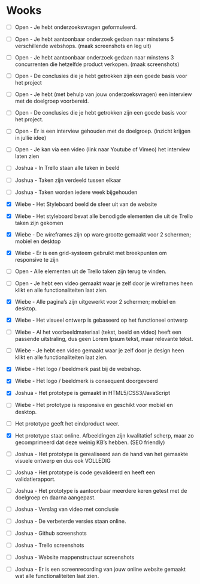 # Wooks

- [ ] Open - Je hebt onderzoeksvragen geformuleerd.
- [ ] Open - Je hebt aantoonbaar onderzoek gedaan naar minstens 5 verschillende webshops. (maak screenshots en leg uit)
- [ ] Open - Je hebt aantoonbaar onderzoek gedaan naar minstens 3 concurrenten die hetzelfde product verkopen. (maak screenshots)
- [ ] Open - De conclusies die je hebt getrokken zijn een goede basis voor het project

- [ ] Open - Je hebt (met behulp van jouw onderzoeksvragen) een interview met de doelgroep voorbereid.
- [ ] Open - De conclusies die je hebt getrokken zijn een goede basis voor het project.
- [ ] Open - Er is een interview gehouden met de doelgroep. (inzicht krijgen in jullie idee)
- [ ] Open - Je kan via een video (link naar Youtube of Vimeo) het interview laten zien

- [ ] Joshua - In Trello staan alle taken in beeld
- [ ] Joshua - Taken zijn verdeeld tussen elkaar
- [ ] Joshua - Taken worden iedere week bijgehouden

- [x] Wiebe - Het Styleboard beeld de sfeer uit van de website
- [x] Wiebe - Het styleboard bevat alle benodigde elementen die uit de Trello taken zijn gekomen

- [x] Wiebe - De wireframes zijn op ware grootte gemaakt voor 2 schermen; mobiel en desktop
- [x] Wiebe - Er is een grid-systeem gebruikt met breekpunten om responsive te zijn
- [ ] Open - Alle elementen uit de Trello taken zijn terug te vinden.
- [ ] Open - Je hebt een video gemaakt waar je zelf door je wireframes heen klikt en alle functionaliteiten laat zien.

- [x] Wiebe - Alle pagina’s zijn uitgewerkt voor 2 schermen; mobiel en desktop.
- [x] Wiebe - Het visueel ontwerp is gebaseerd op het functioneel ontwerp
- [ ] Wiebe - Al het voorbeeldmateriaal (tekst, beeld en video) heeft een passende uitstraling, dus geen Lorem Ipsum tekst, maar relevante tekst.
- [ ] Wiebe - Je hebt een video gemaakt waar je zelf door je design heen klikt en alle functionaliteiten laat zien.

- [x] Wiebe - Het logo / beeldmerk past bij de webshop.
- [x] Wiebe - Het logo / beeldmerk is consequent doorgevoerd

- [x] Joshua - Het prototype is gemaakt in HTML5/CSS3/JavaScript
- [ ] Wiebe - Het prototype is responsive en geschikt voor mobiel en desktop.
- [ ] Het prototype geeft het eindproduct weer.
- [x] Het prototype staat online. Afbeeldingen zijn kwalitatief scherp, maar zo gecomprimeerd dat deze weinig KB’s hebben. (SEO friendly)
- [ ] Joshua - Het prototype is gerealiseerd aan de hand van het gemaakte visuele ontwerp en dus ook VOLLEDIG
- [ ] Joshua - Het prototype is code gevalideerd en heeft een validatierapport.

- [ ] Joshua - Het prototype is aantoonbaar meerdere keren getest met de doelgroep en daarna aangepast.
- [ ] Joshua - Verslag van video met conclusie
- [ ] Joshua - De verbeterde versies staan online.

- [ ] Joshua - Github screenshots
- [ ] Joshua - Trello screenshots
- [ ] Joshua - Website mappenstructuur screenshots
- [ ] Joshua - Er is een screenrecording van jouw online website gemaakt wat alle functionaliteiten laat zien.
